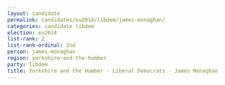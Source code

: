 ```yaml
---
layout: candidate
permalink: candidates/eu2014/libdem/james-monaghan/
categories: candidate libdem
election: eu2014
list-rank: 2
list-rank-ordinal: 2nd
person: james-monaghan
region: yorkshire-and-the-humber
party: libdem
title: Yorkshire and the Humber - Liberal Democrats - James Monaghan
---
```

